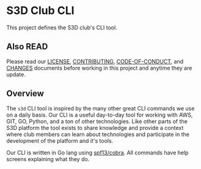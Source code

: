 # S3D Club CLI
This project defines the S3D club's CLI tool.

## Also READ
Please read our [LICENSE][lice], [CONTRIBUTING][cont], [CODE-OF-CONDUCT][code],
and [CHANGES][chge] documents before working in this project and anytime they
are update.

## Overview
The `s3d` CLI tool is inspired by the many other great CLI commands we use on a
daily basis. Our CLI is a useful day-to-day tool for working with AWS, GIT, GO,
Python, and a ton of other technologies. Like other parts of the S3D platform
the tool exists to share knowledge and provide a context where club members can
learn about technologies and participate in the development of the platform and
it's tools.

Our CLI is written in Go lang using
[spf13/cobra](https://github.com/spf13/cobra#overview). All commands have help
screens explaining what they do.

[chge]: ./CHANGES.md
[code]: ./CODE-OF-CONDUCT.md
[cont]: ./CONTRIBUTING.md
[lice]: ./LICENSE.md
